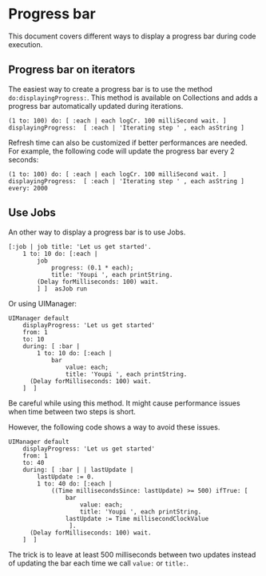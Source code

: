 # Progress bar

This document covers different ways to display a progress bar during code execution.

## Progress bar on iterators

The easiest way to create a progress bar is to use the method `do:displayingProgress:`. This method is available on Collections and adds a progress bar automatically updated during iterations.

```Smalltalk
(1 to: 100) do: [ :each | each logCr. 100 milliSecond wait. ] displayingProgress:  [ :each | 'Iterating step ' , each asString ]
```

Refresh time can also be customized if better performances are needed. For example, the following code will update the progress bar every 2 seconds:

```Smalltalk
(1 to: 100) do: [ :each | each logCr. 100 milliSecond wait. ] displayingProgress:  [ :each | 'Iterating step ' , each asString ] every: 2000
```

## Use Jobs

An other way to display a progress bar is to use Jobs.

```Smalltalk
[:job | job title: 'Let us get started'.
	1 to: 10 do: [:each |
		job
			progress: (0.1 * each);
			title: 'Youpi ', each printString.
		(Delay forMilliseconds: 100) wait.
		] ]  asJob run
```

Or using UIManager:

```Smalltalk
UIManager default
	displayProgress: 'Let us get started'
	from: 1
	to: 10
	during: [ :bar | 
		1 to: 10 do: [:each |
			bar
				value: each;
				title: 'Youpi ', each printString.
	  (Delay forMilliseconds: 100) wait.
	]  ]
```

Be careful while using this method. It might cause performance issues when time between two steps is short.

However, the following code shows a way to avoid these issues.

```Smalltalk
UIManager default
	displayProgress: 'Let us get started'
	from: 1
	to: 40
	during: [ :bar | | lastUpdate | 
		lastUpdate := 0.
		1 to: 40 do: [:each |
			((Time millisecondsSince: lastUpdate) >= 500) ifTrue: [ 
				bar
					value: each;
					title: 'Youpi ', each printString.
				lastUpdate := Time millisecondClockValue
				 ].
	  (Delay forMilliseconds: 100) wait.
	]  ]
```

The trick is to leave at least 500 milliseconds between two updates instead of updating the bar each time we call `value:` or `title:`.
